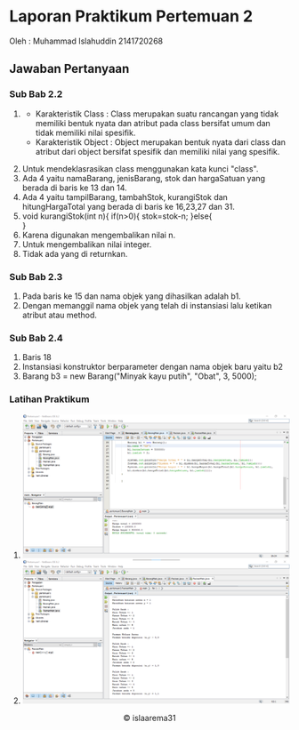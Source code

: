 # Laporan Praktikum Pertemuan 2
Oleh : Muhammad Islahuddin 2141720268

## Jawaban Pertanyaan

### Sub Bab 2.2

1. <ul>
    <li>Karakteristik Class : Class merupakan suatu rancangan yang tidak memiliki bentuk nyata dan atribut pada class bersifat umum dan tidak memiliki nilai spesifik.</li>
    <li>Karakteristik Object : Object merupakan bentuk nyata dari class dan atribut dari object bersifat spesifik dan memiliki nilai yang spesifik.</li>
</ul>

2. Untuk mendeklasrasikan class menggunakan kata kunci "class".
3. Ada 4 yaitu namaBarang, jenisBarang, stok dan hargaSatuan yang berada di baris ke 13 dan 14.
4. Ada 4 yaitu tampilBarang, tambahStok, kurangiStok dan hitungHargaTotal yang berada di baris ke 16,23,27 dan 31.
5. void kurangiStok(int n){
        if(n>0){
        stok=stok-n;
        }else{  
        }
6. Karena digunakan mengembalikan nilai n.
7. Untuk mengembalikan nilai integer.
8. Tidak ada yang di returnkan.

### Sub Bab 2.3

1. Pada baris ke 15 dan nama objek yang dihasilkan adalah b1.
2. Dengan memanggil nama objek yang telah di instansiasi lalu ketikan atribut atau method.

### Sub Bab 2.4
1. Baris 18
2. Instansiasi konstruktor berparameter dengan nama objek baru yaitu b2
3. Barang b3 = new Barang("Minyak kayu putih", "Obat", 3, 5000);

### Latihan Praktikum
1. <img src ="no1.png">
2. <img src ="no2.png">

<center>&copy islaarema31</center>